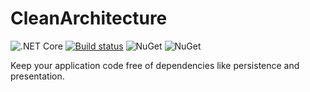 # CleanArchitecture

![.NET Core](https://github.com/cbcrouse/CleanArchitecture/workflows/.NET%20Core/badge.svg) [![Build status](https://caseycrouse.visualstudio.com/Github/_apis/build/status/CleanArchitecture-CI)](https://caseycrouse.visualstudio.com/Github/_build/latest?definitionId=4) ![NuGet](https://img.shields.io/nuget/v/CleanArchitecture.Templates.svg) ![NuGet](https://img.shields.io/nuget/dt/CleanArchitecture.Templates.svg)

Keep your application code free of dependencies like persistence and presentation.
